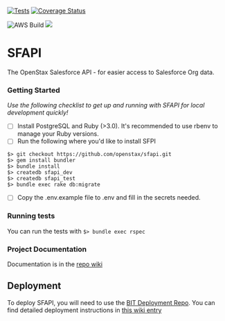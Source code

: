[![Tests](https://github.com/openstax/accounts/workflows/Tests/badge.svg)](https://github.com/openstax/accounts/actions?query=workflow:Tests)
[![Coverage Status](https://codecov.io/gh/openstax/sfapi/branch/main/graph/badge.svg?token=3EZY8CK0ZE)](https://codecov.io/gh/openstax/sfapi)

![AWS Build](https://codebuild.us-east-1.amazonaws.com/badges?uuid=eyJlbmNyeXB0ZWREYXRhIjoid1dob2MvN0pPcFJkYzQ2VThrbnZQWDhvQXpvRW1SYW1oeHJKZGIzWDQ3QmU1MHM5Mjd6OUQ2UXZvWC9Tc1JRblNjMmZwNzZSNW5VMld2bnNpeFlpQ0lJPSIsIml2UGFyYW1ldGVyU3BlYyI6InZ4MW5tTmt1WWNIK3o2eE4iLCJtYXRlcmlhbFNldFNlcmlhbCI6MX0%3D&branch=main)
![](https://img.shields.io/github/v/release/openstax/sfapi?label=latest%20release)

# SFAPI
The OpenStax Salesforce API - for easier access to Salesforce Org data.

### Getting Started
_Use the following checklist to get up and running with SFAPI for local development quickly!_

- [ ] Install PostgreSQL and Ruby (>3.0). It's recommended to use rbenv to manage your Ruby versions.
- [ ] Run the following where you'd like to install SFPI

```
$> git checkout https://github.com/openstax/sfapi.git
$> gem install bundler
$> bundle install
$> createdb sfapi_dev
$> createdb sfapi_test
$> bundle exec rake db:migrate
```

- [ ] Copy the .env.example file to .env and fill in the secrets needed.

### Running tests
You can run the tests with `$> bundle exec rspec`

### Project Documentation
Documentation is in the [repo wiki](https://github.com/openstax/openstax-salesforce-api/wiki)

## Deployment
To deploy SFAPI, you will need to use the [BIT Deployment Repo](https://github.com/openstax/bit-deployment).
You can find detailed deployment instructions in [this wiki entry](https://github.com/openstax/bit-deployment/wiki/Deploying-BIT-Applications)
